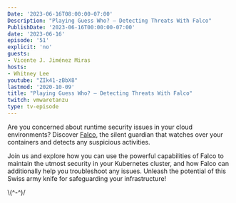 ```yaml
---
Date: '2023-06-16T08:00:00-07:00'
Description: "Playing Guess Who? – Detecting Threats With Falco"
PublishDate: '2023-06-16T00:00:00-07:00'
date: '2023-06-16'
episode: '51'
explicit: 'no'
guests:
- Vicente J. Jiménez Miras
hosts:
- Whitney Lee
youtube: "ZIk41-zBbX8"
lastmod: '2020-10-09'
title: "Playing Guess Who? – Detecting Threats With Falco"
twitch: vmwaretanzu
type: tv-episode
---
```


Are you concerned about runtime security issues in your cloud environments? Discover [Falco](https://falco.org/), the silent guardian that watches over your containers and detects any suspicious activities.

Join us and explore how you can use the powerful capabilities of Falco to maintain the utmost security in your Kubernetes cluster, and how Falco can additionally help you troubleshoot any issues. Unleash the potential of this Swiss army knife for safeguarding your infrastructure!

\\(^-^)/
